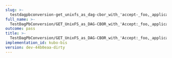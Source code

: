 ```yaml
---
slug: >-
  testdagpbconversion-get_unixfs_as_dag-cbor_with_'accept-_foo,_application-vnd-ipld-dag-cbor,bar'_converts_to_the_expected_content-type-header_content-type
full_name: >-
  TestDagPbConversion/GET_UnixFS_as_DAG-CBOR_with_'Accept:_foo,_application/vnd.ipld.dag-cbor,bar'_converts_to_the_expected_Content-Type/Header_Content-Type
outcome: pass
title: >-
  TestDagPbConversion/GET_UnixFS_as_DAG-CBOR_with_'Accept:_foo,_application/vnd.ipld.dag-cbor,bar'_converts_to_the_expected_Content-Type/Header_Content-Type
implementation_id: kubo-bis
version: dev-44b0eaa-dirty
---
```


